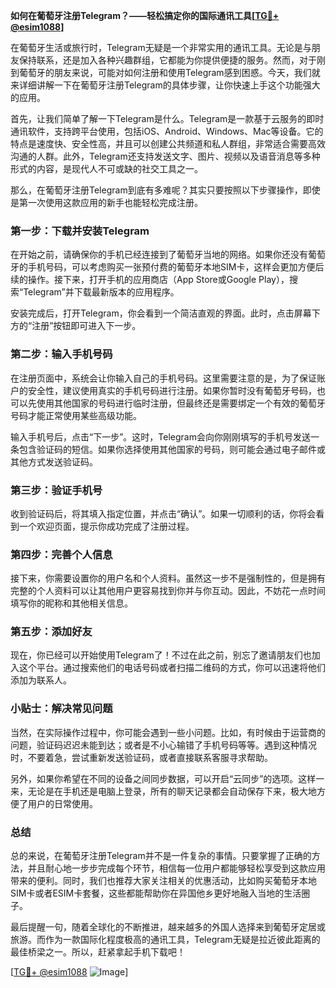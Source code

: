 **如何在葡萄牙注册Telegram？——轻松搞定你的国际通讯工具[[TG💪+ @esim1088](https://t.me/s/esim1088)]**

在葡萄牙生活或旅行时，Telegram无疑是一个非常实用的通讯工具。无论是与朋友保持联系，还是加入各种兴趣群组，它都能为你提供便捷的服务。然而，对于刚到葡萄牙的朋友来说，可能对如何注册和使用Telegram感到困惑。今天，我们就来详细讲解一下在葡萄牙注册Telegram的具体步骤，让你快速上手这个功能强大的应用。

首先，让我们简单了解一下Telegram是什么。Telegram是一款基于云服务的即时通讯软件，支持跨平台使用，包括iOS、Android、Windows、Mac等设备。它的特点是速度快、安全性高，并且可以创建公共频道和私人群组，非常适合需要高效沟通的人群。此外，Telegram还支持发送文字、图片、视频以及语音消息等多种形式的内容，是现代人不可或缺的社交工具之一。

那么，在葡萄牙注册Telegram到底有多难呢？其实只要按照以下步骤操作，即使是第一次使用这款应用的新手也能轻松完成注册。

### 第一步：下载并安装Telegram

在开始之前，请确保你的手机已经连接到了葡萄牙当地的网络。如果你还没有葡萄牙的手机号码，可以考虑购买一张预付费的葡萄牙本地SIM卡，这样会更加方便后续的操作。接下来，打开手机的应用商店（App Store或Google Play），搜索“Telegram”并下载最新版本的应用程序。

安装完成后，打开Telegram，你会看到一个简洁直观的界面。此时，点击屏幕下方的“注册”按钮即可进入下一步。

### 第二步：输入手机号码

在注册页面中，系统会让你输入自己的手机号码。这里需要注意的是，为了保证账户的安全性，建议使用真实的手机号码进行注册。如果你暂时没有葡萄牙号码，也可以先使用其他国家的号码进行临时注册，但最终还是需要绑定一个有效的葡萄牙号码才能正常使用某些高级功能。

输入手机号后，点击“下一步”。这时，Telegram会向你刚刚填写的手机号发送一条包含验证码的短信。如果你选择使用其他国家的号码，则可能会通过电子邮件或其他方式发送验证码。

### 第三步：验证手机号

收到验证码后，将其填入指定位置，并点击“确认”。如果一切顺利的话，你将会看到一个欢迎页面，提示你成功完成了注册过程。

### 第四步：完善个人信息

接下来，你需要设置你的用户名和个人资料。虽然这一步不是强制性的，但是拥有完整的个人资料可以让其他用户更容易找到你并与你互动。因此，不妨花一点时间填写你的昵称和其他相关信息。

### 第五步：添加好友

现在，你已经可以开始使用Telegram了！不过在此之前，别忘了邀请朋友们也加入这个平台。通过搜索他们的电话号码或者扫描二维码的方式，你可以迅速将他们添加为联系人。

### 小贴士：解决常见问题

当然，在实际操作过程中，你可能会遇到一些小问题。比如，有时候由于运营商的问题，验证码迟迟未能到达；或者是不小心输错了手机号码等等。遇到这种情况时，不要着急，尝试重新发送验证码，或者直接联系客服寻求帮助。

另外，如果你希望在不同的设备之间同步数据，可以开启“云同步”的选项。这样一来，无论是在手机还是电脑上登录，所有的聊天记录都会自动保存下来，极大地方便了用户的日常使用。

### 总结

总的来说，在葡萄牙注册Telegram并不是一件复杂的事情。只要掌握了正确的方法，并且耐心地一步步完成每个环节，相信每一位用户都能够轻松享受到这款应用带来的便利。同时，我们也推荐大家关注相关的优惠活动，比如购买葡萄牙本地SIM卡或者ESIM卡套餐，这些都能帮助你在异国他乡更好地融入当地的生活圈子。

最后提醒一句，随着全球化的不断推进，越来越多的外国人选择来到葡萄牙定居或旅游。而作为一款国际化程度极高的通讯工具，Telegram无疑是拉近彼此距离的最佳桥梁之一。所以，赶紧拿起手机下载吧！

[[TG💪+ @esim1088](https://t.me/s/esim1088) ![Image](https://i.postimg.cc/4NQfJmqS/Snipaste-2025-05-13-00-14-12.png)]